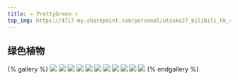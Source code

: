 ```yaml
---
title: ⭐ PrettyGreen ⭐
top_img: https://47i7-my.sharepoint.com/personal/utsuko27_bilibili_hk_cn/Documents/Pictures/bed/gallery/Fantasy/PrettyGreen/Nu9RF1.jpeg
---
```

<!--
 * @Author: Weidows
 * @Date: 2020-08-25 19:14:35
 * @LastEditors: Weidows
 * @LastEditTime: 2020-09-23 23:47:27
 * @FilePath: \Weidows\Website\source\tags\gallery\PrettyGreen.md
-->
## 绿色植物
  {% gallery %}
  ![](https://47i7-my.sharepoint.com/personal/utsuko27_bilibili_hk_cn/Documents/Pictures/bed/gallery/Fantasy/PrettyGreen/Nu9goR.jpeg)
  ![](https://47i7-my.sharepoint.com/personal/utsuko27_bilibili_hk_cn/Documents/Pictures/bed/gallery/Fantasy/PrettyGreen/Nu9RF1.jpeg)
  ![](https://47i7-my.sharepoint.com/personal/utsuko27_bilibili_hk_cn/Documents/Pictures/bed/gallery/Fantasy/PrettyGreen/NuP226.jpeg)
  ![](https://47i7-my.sharepoint.com/personal/utsuko27_bilibili_hk_cn/Documents/Pictures/bed/gallery/Fantasy/PrettyGreen/NuPcP1.jpeg)
  ![](https://47i7-my.sharepoint.com/personal/utsuko27_bilibili_hk_cn/Documents/Pictures/bed/gallery/Fantasy/PrettyGreen/NuPfKO.jpeg)
  ![](https://47i7-my.sharepoint.com/personal/utsuko27_bilibili_hk_cn/Documents/Pictures/bed/gallery/Fantasy/PrettyGreen/NuPg8x.jpeg)
  ![](https://47i7-my.sharepoint.com/personal/utsuko27_bilibili_hk_cn/Documents/Pictures/bed/gallery/Fantasy/PrettyGreen/NuPhrD.jpeg)
  ![](https://47i7-my.sharepoint.com/personal/utsuko27_bilibili_hk_cn/Documents/Pictures/bed/gallery/Fantasy/PrettyGreen/NuPrVJ.jpeg)
  ![](https://47i7-my.sharepoint.com/personal/utsuko27_bilibili_hk_cn/Documents/Pictures/bed/gallery/Fantasy/PrettyGreen/NuPRxK.jpeg)
  ![](https://47i7-my.sharepoint.com/personal/utsuko27_bilibili_hk_cn/Documents/Pictures/bed/gallery/Fantasy/PrettyGreen/NuPsa9.jpeg)
  ![](https://47i7-my.sharepoint.com/personal/utsuko27_bilibili_hk_cn/Documents/Pictures/bed/gallery/Fantasy/PrettyGreen/NuPy5R.jpeg)
  {% endgallery %}
